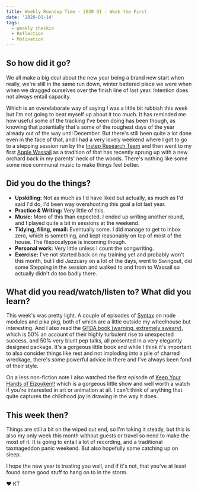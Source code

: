 ```yaml
---
title: Weekly Roundup Time - 2020 Q1 - Week the First
date: '2020-01-14'
tags:
  - Weekly checkin
  - Reflection
  - Motivation
---
```


## So how did it go?
We all make a big deal about the new year being a brand new start when really, we're still in the same run down, winter battered place we were when when we dragged ourselves over the finish line of last year. Intention does not always entail capacity.

Which is an overelaborate way of saying I was a little bit rubbish this week but I'm not going to beat myself up about it too much. It has reminded me how useful some of the tracking I've been doing has been though, as knowing that potentially that's some of the roughest days of the year already out of the way until December. But there's still been quite a lot done even in the face of that, and I had a very lovely weekend where I got to go to a stepping session run by the [Instep Research Team](https://insteprt.co.uk/) and then went to my first [Apple Wassail](https://en.wikipedia.org/wiki/Apple_Wassail) as a tradition of that has recently sprung up with a new orchard back in my parents' neck of the woods. There's nothing like some some nice communal music to make things feel better.

## Did you do the things?
- **Upskilling:** Not as much as I'd have liked but actually, as much as I'd said I'd do, I'd been way overshooting this goal a lot last year.
- **Practice & Writing:** Very little of this.
- **Music:** More of this than expected. I ended up writing another round, and I played quite a bit in sessions at the weekend.
- **Tidying, filing, email:** Eventually some. I did manage to get to inbox zero, which is something, and kept reasonably on top of most of the house. The filepocalypse is incoming though.
- **Personal work:** Very little unless I count the songwriting.
- **Exercise:** I've not started back on my training yet and probably won't this month, but I did Jazzuary on a lot of the days, went to Swingout, did some Stepping in the session and walked to and from to Wassail so actually didn't do too badly there.  

## What did you read/watch/listen to? What did you learn?
This week's was pretty light. A couple of episodes of [Syntax](https://syntax.fm/) on node modules and pika pkg, both of which are a little outside my wheelhouse but interesting. And I also read the [GFDA book (warning, extremely sweary)](https://goodfuckingdesignadvice.com/#/advice/255), which is 50% an account of their highly turbulent rise to unexpected success, and 50% very blunt pep talks, all presented in a very elegantly designed package. It's a gorgeous little book and while I think it's important to also consider things like rest and not imploding into a pile of charred wreckage, there's some powerful advice in there and I've always been fond of their style.

On a less non-fiction note I also watched the first episode of [Keep Your Hands of Eizouken!!](https://www.crunchyroll.com/en-gb/keep-your-hands-off-eizouken) which is a gorgeous little show and well worth a watch if you're interested in art or animation at all. I can't think of anything that quite captures the childhood joy in drawing in the way it does.

## This week then?

Things are still a bit on the wiped out end, so I'm taking it steady, but this is also my only week this month without guests or travel so need to make the most of it. It is going to entail a lot of recording, and a traditional taxmageddon panic weekend. But also hopefully some catching up on sleep.

I hope the new year is treating you well, and if it's not, that you've at least found some good stuff to hang on to in the storm.

&#9829; KT
